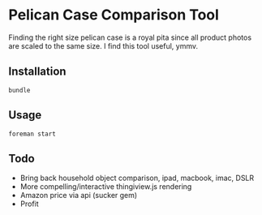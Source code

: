 Pelican Case Comparison Tool
============================

Finding the right size pelican case is a royal pita since all product photos are scaled to the same size.
I find this tool useful, ymmv.


Installation
-----------

    bundle

Usage
-----

    foreman start

Todo
-----
* Bring back household object comparison, ipad, macbook, imac, DSLR
* More compelling/interactive thingiview.js rendering
* Amazon price via api (sucker gem)
* Profit

